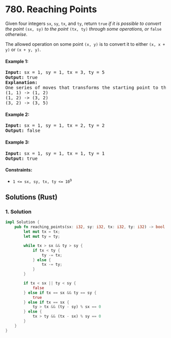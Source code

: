 # 780. Reaching Points
Given four integers `sx`, `sy`, `tx`, and `ty`, return `true` *if it is possible to convert the point* `(sx, sy)` *to the point* `(tx, ty)` *through some operations, or* `false` *otherwise*.

The allowed operation on some point `(x, y)` is to convert it to either `(x, x + y)` or `(x + y, y)`.

#### Example 1:
<pre>
<strong>Input:</strong> sx = 1, sy = 1, tx = 3, ty = 5
<strong>Output:</strong> true
<strong>Explanation:</strong>
One series of moves that transforms the starting point to the target is:
(1, 1) -> (1, 2)
(1, 2) -> (3, 2)
(3, 2) -> (3, 5)
</pre>

#### Example 2:
<pre>
<strong>Input:</strong> sx = 1, sy = 1, tx = 2, ty = 2
<strong>Output:</strong> false
</pre>

#### Example 3:
<pre>
<strong>Input:</strong> sx = 1, sy = 1, tx = 1, ty = 1
<strong>Output:</strong> true
</pre>

#### Constraints:
* <code>1 <= sx, sy, tx, ty <= 10<sup>9</sup></code>

## Solutions (Rust)

### 1. Solution
```Rust
impl Solution {
    pub fn reaching_points(sx: i32, sy: i32, tx: i32, ty: i32) -> bool {
        let mut tx = tx;
        let mut ty = ty;

        while tx > sx && ty > sy {
            if tx < ty {
                ty -= tx;
            } else {
                tx -= ty;
            }
        }

        if tx < sx || ty < sy {
            false
        } else if tx == sx && ty == sy {
            true
        } else if tx == sx {
            ty > tx && (ty - sy) % sx == 0
        } else {
            tx > ty && (tx - sx) % sy == 0
        }
    }
}
```
